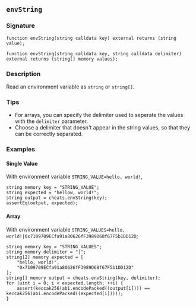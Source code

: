 ## `envString`

### Signature

```solidity
function envString(string calldata key) external returns (string value);
```

```solidity
function envString(string calldata key, string calldata delimiter) external returns (string[] memory values);
```

### Description

Read an environment variable as `string` or `string[]`.

### Tips

- For arrays, you can specify the delimiter used to seperate the values with the `delimiter` parameter.
- Choose a delimiter that doesn't appear in the string values, so that they can be correctly separated. 

### Examples

#### Single Value
With environment variable `STRING_VALUE=hello, world!`,
```solidity
string memory key = "STRING_VALUE";
string expected = "hellow, world!";
string output = cheats.envString(key);
assertEq(output, expected);
```

#### Array
With environment variable `STRING_VALUES=hello, world!|0x7109709ECfa91a80626fF3989D68f67F5b1DD12D`;
```solidity
string memory key = "STRING_VALUES";
string memory delimiter = "|";
string[2] memory expected = [
    "hello, world!",
    "0x7109709ECfa91a80626fF3989D68f67F5b1DD12D"
];
string[] memory output = cheats.envString(key, delimiter);
for (uint i = 0; i < expected.length; ++i) {
    assert(keccak256(abi.encodePacked((output[i]))) == keccak256(abi.encodePacked((expected[i]))));
}
```
